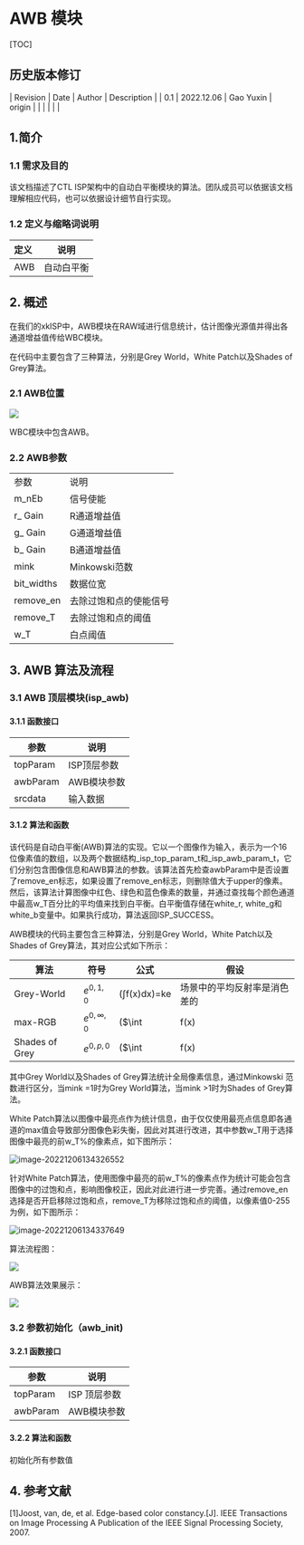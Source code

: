 # AWB 模块

[TOC]

## 历史版本修订

| Revision | Date       | Author    | Description |
| 0.1      | 2022.12.06 | Gao Yuxin | origin      |
|          |            |           |             |



## 1.简介

### 1.1 需求及目的

该文档描述了CTL ISP架构中的自动白平衡模块的算法。团队成员可以依据该文档理解相应代码，也可以依据设计细节自行实现。

### 1.2 定义与缩略词说明

| 定义 | 说明       |
| :--- | ---------- |
| AWB  | 自动白平衡 |

## 2. 概述

在我们的xkISP中，AWB模块在RAW域进行信息统计，估计图像光源值并得出各通道增益值传给WBC模块。

在代码中主要包含了三种算法，分别是Grey World，White Patch以及Shades of Grey算法。

### 2.1 AWB位置

![](WBC.drawio.png)

WBC模块中包含AWB。

### 2.2 AWB参数

<table>
   <tr>
      <td>参数</td>
      <td>说明</td>
   </tr>
   <tr>
      <td>m_nEb</td>
      <td>信号使能</td>
   </tr>
   <tr>
      <td>r_ Gain</td>
      <td>R通道增益值</td>
   </tr>
   <tr>
      <td>g_ Gain</td>
      <td>G通道增益值</td>
   </tr>
   <tr>
      <td>b_ Gain</td>
      <td>B通道增益值</td>
   </tr>
   <tr>
      <td>mink</td>
      <td>Minkowski范数</td>
   </tr>
   <tr>
      <td>bit_widths</td>
      <td>数据位宽</td>
   </tr>
   <tr>
      <td>remove_en</td>
      <td>去除过饱和点的使能信号</td>
   </tr>
   <tr>
      <td>remove_T</td>
      <td>去除过饱和点的阈值</td>
   </tr>
   <tr>
      <td>w_T</td>
      <td>白点阈值</td>
   </tr>
</table>

## 3. AWB 算法及流程

### 3.1 AWB 顶层模块(isp_awb)

#### 3.1.1 函数接口

| 参数     | 说明        |
| -------- | ----------- |
| topParam | ISP顶层参数 |
| awbParam | AWB模块参数 |
| srcdata  | 输入数据    |

#### 3.1.2 算法和函数

该代码是自动白平衡(AWB)算法的实现。它以一个图像作为输入，表示为一个16位像素值的数组，以及两个数据结构_isp_top_param_t和_isp_awb_param_t，它们分别包含图像信息和AWB算法的参数。该算法首先检查awbParam中是否设置了remove_en标志，如果设置了remove_en标志，则删除值大于upper的像素。然后，该算法计算图像中红色、绿色和蓝色像素的数量，并通过查找每个颜色通道中最高w_T百分比的平均值来找到白平衡。白平衡值存储在white_r, white_g和white_b变量中。如果执行成功，算法返回ISP_SUCCESS。

AWB模块的代码主要包含三种算法，分别是Grey World，White Patch以及Shades of Grey算法，其对应公式如下所示：

| 算法           | 符号             | 公式                                          | 假设                              |
| -------------- | ---------------- | --------------------------------------------- | --------------------------------- |
| Grey-World     | $e^{0,1,0}$      | ($\int$f(x)dx)=ke                             | 场景中的平均反射率是消色差的      |
| max-RGB        | $e^{0,\infty,0}$ | ($\int|f(x)|^\infty$dx)$^\frac{1}{\infty}$=ke | 场景中的最大反射是消色差的        |
| Shades of Grey | $e^{0,p,0}$      | ($\int|f(x)|^p$dx)$^\frac{1}{p}$=ke           | 场景的pth-Minkowsky范数是消色差的 |

其中Grey World以及Shades of Grey算法统计全局像素信息，通过Minkowski 范数进行区分，当mink =1时为Grey World算法，当mink >1时为Shades of Grey算法。

White Patch算法以图像中最亮点作为统计信息，由于仅仅使用最亮点信息即各通道的max值会导致部分图像色彩失衡，因此对其进行改进，其中参数w_T用于选择图像中最亮的前w_T%的像素点，如下图所示：

![image-20221206134326552](image-20221206134326552.png)

针对White Patch算法，使用图像中最亮的前w_T%的像素点作为统计可能会包含图像中的过饱和点，影响图像校正，因此对此进行进一步完善。通过remove_en选择是否开启移除过饱和点，remove_T为移除过饱和点的阈值，以像素值0-255为例，如下图所示：

![image-20221206134337649](image-20221206134337649.png)

算法流程图：

![](AWB.drawio.png)

AWB算法效果展示：

![](image-20221206135501592.png)

### 3.2 参数初始化（awb_init)

#### 3.2.1 函数接口

| 参数     | 说明         |
| -------- | ------------ |
| topParam | ISP 顶层参数 |
| awbParam | AWB模块参数  |

#### 3.2.2 算法和函数

初始化所有参数值

## 4. 参考文献

[1]Joost, van, de, et al. Edge-based color constancy.[J]. IEEE Transactions on Image Processing A Publication of the IEEE Signal Processing Society, 2007.